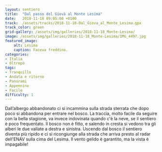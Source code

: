 ```yaml
---
layout: sentiero
title:  "Dal passo del Giovà al Monte Lesima"
date:   2018-11-18 09:05:00 +0100
track:  /assets/tracks/2018-11-18-Dal_Giova_al_Monte_Lesima.gpx
track_color: green
grid-gallery: /assets/img/galleries/2018-11-18_Monte-Lesima/
image: /assets/img/galleries/2018-11-18_Monte-Lesima/IMG_4497.jpg
featured_image:
    alt: Lesima
    caption: Faceva freddino.
categories:
- Italia
- Oltrepò
tags:
- Tranquillo
- Andata e ritorno
- Panorami
- Appennino
- Facile
difficulty: 1
---
```


Dall’albergo abbandonato ci si incammina sulla strada sterrata che dopo poco si abbandona per entrare nel bosco.
La traccia, molto facile da seguire con la bella stagione, va invece indovinata quando c'è la neve, se il sentiero è poco frequentato. Il bosco non è fitto, e salendo in cresta si vedono tra gli alberi le due vallate a destra e sinistra. Uscendo dal bosco il sentiero diventa più ripido e ci si ricongiunge alla strada che arriva presto al radar dell'ENAV sulla cima del Lesima. Il vento gelido è garantito, ma la vista è impagabile!
